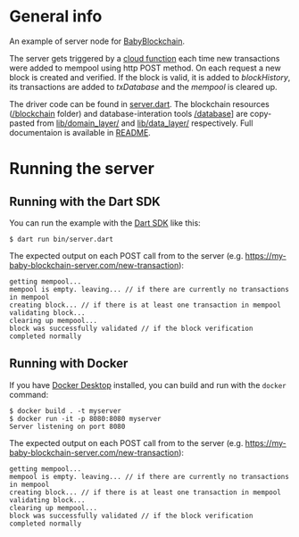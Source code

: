 # General info

An example of server node for [BabyBlockchain](https://github.com/chinazys1001/baby_blockchain).

The server gets triggered by a [cloud function](https://github.com/chinazys1001/baby_blockchain/blob/master/functions/index.js) each time new transactions were added to mempool using http POST method. On each request a new block is created and verified. If the block is valid, it is added to *blockHistory*, its transactions are added to *txDatabase* and the *mempool* is cleared up. 

The driver code can be found in [server.dart](https://github.com/chinazys1001/baby_blockchain/blob/master/server_example/bin/server.dart). The blockchain resources ([/blockchain](https://github.com/chinazys1001/baby_blockchain/tree/master/server_example/bin/blockchain) folder) and database-interation tools [/database](https://github.com/chinazys1001/baby_blockchain/tree/master/server_example/bin/database)] are copy-pasted from [lib/domain_layer/](https://github.com/chinazys1001/baby_blockchain/tree/master/lib/domain_layer) and [lib/data_layer/](https://github.com/chinazys1001/baby_blockchain/tree/master/lib/data_layer) respectively. Full documentaion is available in [README](https://github.com/chinazys1001/baby_blockchain/blob/master/server_example/README.md). 

# Running the server

## Running with the Dart SDK

You can run the example with the [Dart SDK](https://dart.dev/get-dart)
like this:

```
$ dart run bin/server.dart
```

The expected output on each POST call from to the server (e.g. https://my-baby-blockchain-server.com/new-transaction):

```
getting mempool...
mempool is empty. leaving... // if there are currently no transactions in mempool
creating block... // if there is at least one transaction in mempool
validating block...
clearing up mempool...
block was successfully validated // if the block verification completed normally
```


## Running with Docker

If you have [Docker Desktop](https://www.docker.com/get-started) installed, you
can build and run with the `docker` command:

```
$ docker build . -t myserver
$ docker run -it -p 8080:8080 myserver
Server listening on port 8080
```

The expected output on each POST call from to the server (e.g. https://my-baby-blockchain-server.com/new-transaction):

```
getting mempool...
mempool is empty. leaving... // if there are currently no transactions in mempool
creating block... // if there is at least one transaction in mempool
validating block...
clearing up mempool...
block was successfully validated // if the block verification completed normally
```